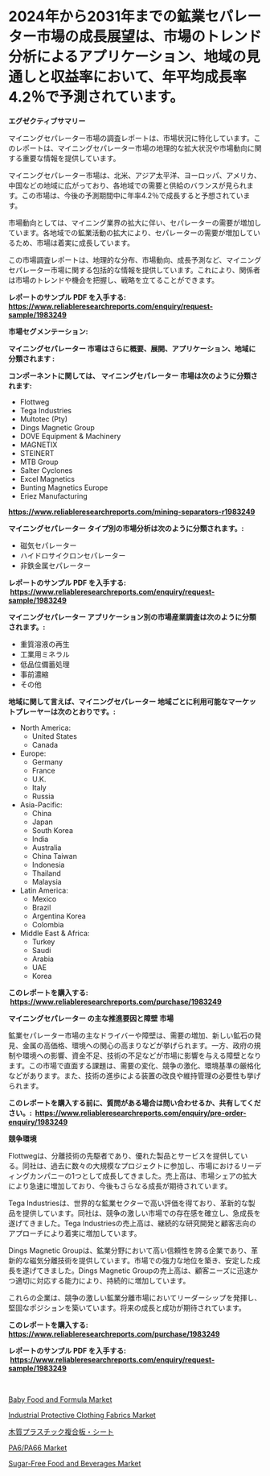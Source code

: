 <p><h1>2024年から2031年までの鉱業セパレーター市場の成長展望は、市場のトレンド分析によるアプリケーション、地域の見通しと収益率において、年平均成長率4.2％で予測されています。</h1></p><p><strong>エグゼクティブサマリー</strong></p>
<p><p>マイニングセパレーター市場の調査レポートは、市場状況に特化しています。このレポートは、マイニングセパレーター市場の地理的な拡大状況や市場動向に関する重要な情報を提供しています。</p><p>マイニングセパレーター市場は、北米、アジア太平洋、ヨーロッパ、アメリカ、中国などの地域に広がっており、各地域での需要と供給のバランスが見られます。この市場は、今後の予測期間中に年率4.2％で成長すると予想されています。</p><p>市場動向としては、マイニング業界の拡大に伴い、セパレーターの需要が増加しています。各地域での鉱業活動の拡大により、セパレーターの需要が増加しているため、市場は着実に成長しています。</p><p>この市場調査レポートは、地理的な分布、市場動向、成長予測など、マイニングセパレーター市場に関する包括的な情報を提供しています。これにより、関係者は市場のトレンドや機会を把握し、戦略を立てることができます。</p></p>
<p><strong>レポートのサンプル PDF を入手する: <a href="https://www.reliableresearchreports.com/enquiry/request-sample/1983249">https://www.reliableresearchreports.com/enquiry/request-sample/1983249</a></strong></p>
<p><strong>市場セグメンテーション:</strong></p>
<p><strong> マイニングセパレーター 市場はさらに概要、展開、アプリケーション、地域に分類されます :</strong></p>
<p><strong>コンポーネントに関しては、 マイニングセパレーター 市場は次のように分類されます: &nbsp;</strong></p>
<p><ul><li>Flottweg</li><li>Tega Industries</li><li>Multotec (Pty)</li><li>Dings Magnetic Group</li><li>DOVE Equipment & Machinery</li><li>MAGNETIX</li><li>STEINERT</li><li>MTB Group</li><li>Salter Cyclones</li><li>Excel Magnetics</li><li>Bunting Magnetics Europe</li><li>Eriez Manufacturing</li></ul></p>
<p><strong><a href="https://www.reliableresearchreports.com/mining-separators-r1983249">https://www.reliableresearchreports.com/mining-separators-r1983249</a></strong></p>
<p><strong> マイニングセパレーター タイプ別の市場分析は次のように分類されます。:</strong></p>
<p><ul><li>磁気セパレーター</li><li>ハイドロサイクロンセパレーター</li><li>非鉄金属セパレーター</li></ul></p>
<p><strong>レポートのサンプル PDF を入手する: &nbsp;<a href="https://www.reliableresearchreports.com/enquiry/request-sample/1983249">https://www.reliableresearchreports.com/enquiry/request-sample/1983249</a></strong></p>
<p><strong> マイニングセパレーター アプリケーション別の市場産業調査は次のように分類されます。:</strong></p>
<p><ul><li>重質溶液の再生</li><li>工業用ミネラル</li><li>低品位備蓄処理</li><li>事前濃縮</li><li>その他</li></ul></p>
<p><strong>地域に関して言えば、マイニングセパレーター 地域ごとに利用可能なマーケットプレーヤーは次のとおりです。:</strong></p>
<p><ul>
    <li>
        North America:
        <ul>
            <li>United States</li>
            <li>Canada</li>
        </ul>
    </li>
    <li>
        Europe:
        <ul>
            <li>Germany</li>
            <li>France</li>
            <li>U.K.</li>
            <li>Italy</li>
            <li>Russia</li>
        </ul>
    </li>
    <li>
        Asia-Pacific:
        <ul>
            <li>China</li>
            <li>Japan</li>
            <li>South Korea</li>
            <li>India</li>
            <li>Australia</li>
            <li>China Taiwan</li>
            <li>Indonesia</li>
            <li>Thailand</li>
            <li>Malaysia</li>
        </ul>
    </li>
    <li>
        Latin America:
        <ul>
            <li>Mexico</li>
            <li>Brazil</li>
            <li>Argentina Korea</li>
            <li>Colombia</li>
        </ul>
    </li>
    <li>
        Middle East & Africa:
        <ul>
            <li>Turkey</li>
            <li>Saudi</li>
            <li>Arabia</li>
            <li>UAE</li>
            <li>Korea</li>
        </ul>
    </li>
    </ul></p>
<p><strong>このレポートを購入する: &nbsp;<a href="https://www.reliableresearchreports.com/purchase/1983249">https://www.reliableresearchreports.com/purchase/1983249</a></strong></p>
<p><strong>マイニングセパレーター の主な推進要因と障壁 市場</strong></p>
<p><p>鉱業セパレーター市場の主なドライバーや障壁は、需要の増加、新しい鉱石の発見、金属の高価格、環境への関心の高まりなどが挙げられます。一方、政府の規制や環境への影響、資金不足、技術の不足などが市場に影響を与える障壁となります。この市場で直面する課題は、需要の変化、競争の激化、環境基準の厳格化などがあります。また、技術の進歩による装置の改良や維持管理の必要性も挙げられます。</p></p>
<p><strong>このレポートを購入する前に、質問がある場合は問い合わせるか、共有してください。:&nbsp; <a href="https://www.reliableresearchreports.com/enquiry/pre-order-enquiry/1983249">https://www.reliableresearchreports.com/enquiry/pre-order-enquiry/1983249</a></strong></p>
<p><strong>競争環境</strong></p>
<p><p>Flottwegは、分離技術の先駆者であり、優れた製品とサービスを提供している。同社は、過去に数々の大規模なプロジェクトに参加し、市場におけるリーディングカンパニーの1つとして成長してきました。売上高は、市場シェアの拡大により急速に増加しており、今後もさらなる成長が期待されています。</p><p>Tega Industriesは、世界的な鉱業セクターで高い評価を得ており、革新的な製品を提供しています。同社は、競争の激しい市場での存在感を確立し、急成長を遂げてきました。Tega Industriesの売上高は、継続的な研究開発と顧客志向のアプローチにより着実に増加しています。</p><p>Dings Magnetic Groupは、鉱業分野において高い信頼性を誇る企業であり、革新的な磁気分離技術を提供しています。市場での強力な地位を築き、安定した成長を遂げてきました。Dings Magnetic Groupの売上高は、顧客ニーズに迅速かつ適切に対応する能力により、持続的に増加しています。</p><p>これらの企業は、競争の激しい鉱業分離市場においてリーダーシップを発揮し、堅固なポジションを築いています。将来の成長と成功が期待されています。</p></p>
<p><strong>このレポートを購入する: &nbsp; <a href="https://www.reliableresearchreports.com/purchase/1983249">https://www.reliableresearchreports.com/purchase/1983249</a></strong></p>
<p><strong>レポートのサンプル PDF を入手する: &nbsp;<a href="https://www.reliableresearchreports.com/enquiry/request-sample/1983249">https://www.reliableresearchreports.com/enquiry/request-sample/1983249</a></strong><strong></strong></p>
<p>&nbsp;</p>
<p><p><a href="https://issuu.com/reportprime-2/docs/baby-food-and-formula-market-size-2030.pptx">Baby Food and Formula Market</a></p><p><a href="https://github.com/nicholepatriciadoylenwnrjr0/Market-Research-Report-List-2/blob/main/industrial-protective-clothing-fabrics-market.md">Industrial Protective Clothing Fabrics Market</a></p><p><a href="https://github.com/roulaayoub-saad/Market-Research-Report-List-1/blob/main/3746468117679.md">木質プラスチック複合板・シート</a></p><p><a href="https://github.com/gamblestampleyjenny50m5sl6/Market-Research-Report-List-3/blob/main/pa6pa66-market.md">PA6/PA66 Market</a></p><p><a href="https://issuu.com/reportprime-2/docs/sugar-free-food-and-beverages-marke_4ccd7475310cfd">Sugar-Free Food and Beverages Market</a></p></p>